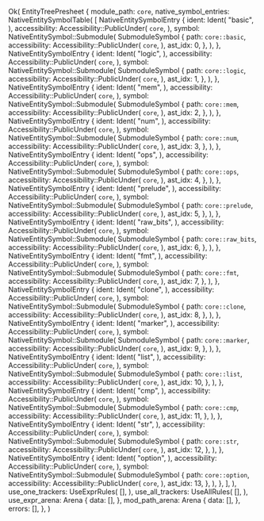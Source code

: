 Ok(
    EntityTreePresheet {
        module_path: `core`,
        native_symbol_entries: NativeEntitySymbolTable(
            [
                NativeEntitySymbolEntry {
                    ident: Ident(
                        "basic",
                    ),
                    accessibility: Accessibility::PublicUnder(
                        `core`,
                    ),
                    symbol: NativeEntitySymbol::Submodule(
                        SubmoduleSymbol {
                            path: `core::basic`,
                            accessibility: Accessibility::PublicUnder(
                                `core`,
                            ),
                            ast_idx: 0,
                        },
                    ),
                },
                NativeEntitySymbolEntry {
                    ident: Ident(
                        "logic",
                    ),
                    accessibility: Accessibility::PublicUnder(
                        `core`,
                    ),
                    symbol: NativeEntitySymbol::Submodule(
                        SubmoduleSymbol {
                            path: `core::logic`,
                            accessibility: Accessibility::PublicUnder(
                                `core`,
                            ),
                            ast_idx: 1,
                        },
                    ),
                },
                NativeEntitySymbolEntry {
                    ident: Ident(
                        "mem",
                    ),
                    accessibility: Accessibility::PublicUnder(
                        `core`,
                    ),
                    symbol: NativeEntitySymbol::Submodule(
                        SubmoduleSymbol {
                            path: `core::mem`,
                            accessibility: Accessibility::PublicUnder(
                                `core`,
                            ),
                            ast_idx: 2,
                        },
                    ),
                },
                NativeEntitySymbolEntry {
                    ident: Ident(
                        "num",
                    ),
                    accessibility: Accessibility::PublicUnder(
                        `core`,
                    ),
                    symbol: NativeEntitySymbol::Submodule(
                        SubmoduleSymbol {
                            path: `core::num`,
                            accessibility: Accessibility::PublicUnder(
                                `core`,
                            ),
                            ast_idx: 3,
                        },
                    ),
                },
                NativeEntitySymbolEntry {
                    ident: Ident(
                        "ops",
                    ),
                    accessibility: Accessibility::PublicUnder(
                        `core`,
                    ),
                    symbol: NativeEntitySymbol::Submodule(
                        SubmoduleSymbol {
                            path: `core::ops`,
                            accessibility: Accessibility::PublicUnder(
                                `core`,
                            ),
                            ast_idx: 4,
                        },
                    ),
                },
                NativeEntitySymbolEntry {
                    ident: Ident(
                        "prelude",
                    ),
                    accessibility: Accessibility::PublicUnder(
                        `core`,
                    ),
                    symbol: NativeEntitySymbol::Submodule(
                        SubmoduleSymbol {
                            path: `core::prelude`,
                            accessibility: Accessibility::PublicUnder(
                                `core`,
                            ),
                            ast_idx: 5,
                        },
                    ),
                },
                NativeEntitySymbolEntry {
                    ident: Ident(
                        "raw_bits",
                    ),
                    accessibility: Accessibility::PublicUnder(
                        `core`,
                    ),
                    symbol: NativeEntitySymbol::Submodule(
                        SubmoduleSymbol {
                            path: `core::raw_bits`,
                            accessibility: Accessibility::PublicUnder(
                                `core`,
                            ),
                            ast_idx: 6,
                        },
                    ),
                },
                NativeEntitySymbolEntry {
                    ident: Ident(
                        "fmt",
                    ),
                    accessibility: Accessibility::PublicUnder(
                        `core`,
                    ),
                    symbol: NativeEntitySymbol::Submodule(
                        SubmoduleSymbol {
                            path: `core::fmt`,
                            accessibility: Accessibility::PublicUnder(
                                `core`,
                            ),
                            ast_idx: 7,
                        },
                    ),
                },
                NativeEntitySymbolEntry {
                    ident: Ident(
                        "clone",
                    ),
                    accessibility: Accessibility::PublicUnder(
                        `core`,
                    ),
                    symbol: NativeEntitySymbol::Submodule(
                        SubmoduleSymbol {
                            path: `core::clone`,
                            accessibility: Accessibility::PublicUnder(
                                `core`,
                            ),
                            ast_idx: 8,
                        },
                    ),
                },
                NativeEntitySymbolEntry {
                    ident: Ident(
                        "marker",
                    ),
                    accessibility: Accessibility::PublicUnder(
                        `core`,
                    ),
                    symbol: NativeEntitySymbol::Submodule(
                        SubmoduleSymbol {
                            path: `core::marker`,
                            accessibility: Accessibility::PublicUnder(
                                `core`,
                            ),
                            ast_idx: 9,
                        },
                    ),
                },
                NativeEntitySymbolEntry {
                    ident: Ident(
                        "list",
                    ),
                    accessibility: Accessibility::PublicUnder(
                        `core`,
                    ),
                    symbol: NativeEntitySymbol::Submodule(
                        SubmoduleSymbol {
                            path: `core::list`,
                            accessibility: Accessibility::PublicUnder(
                                `core`,
                            ),
                            ast_idx: 10,
                        },
                    ),
                },
                NativeEntitySymbolEntry {
                    ident: Ident(
                        "cmp",
                    ),
                    accessibility: Accessibility::PublicUnder(
                        `core`,
                    ),
                    symbol: NativeEntitySymbol::Submodule(
                        SubmoduleSymbol {
                            path: `core::cmp`,
                            accessibility: Accessibility::PublicUnder(
                                `core`,
                            ),
                            ast_idx: 11,
                        },
                    ),
                },
                NativeEntitySymbolEntry {
                    ident: Ident(
                        "str",
                    ),
                    accessibility: Accessibility::PublicUnder(
                        `core`,
                    ),
                    symbol: NativeEntitySymbol::Submodule(
                        SubmoduleSymbol {
                            path: `core::str`,
                            accessibility: Accessibility::PublicUnder(
                                `core`,
                            ),
                            ast_idx: 12,
                        },
                    ),
                },
                NativeEntitySymbolEntry {
                    ident: Ident(
                        "option",
                    ),
                    accessibility: Accessibility::PublicUnder(
                        `core`,
                    ),
                    symbol: NativeEntitySymbol::Submodule(
                        SubmoduleSymbol {
                            path: `core::option`,
                            accessibility: Accessibility::PublicUnder(
                                `core`,
                            ),
                            ast_idx: 13,
                        },
                    ),
                },
            ],
        ),
        use_one_trackers: UseExprRules(
            [],
        ),
        use_all_trackers: UseAllRules(
            [],
        ),
        use_expr_arena: Arena {
            data: [],
        },
        mod_path_arena: Arena {
            data: [],
        },
        errors: [],
    },
)